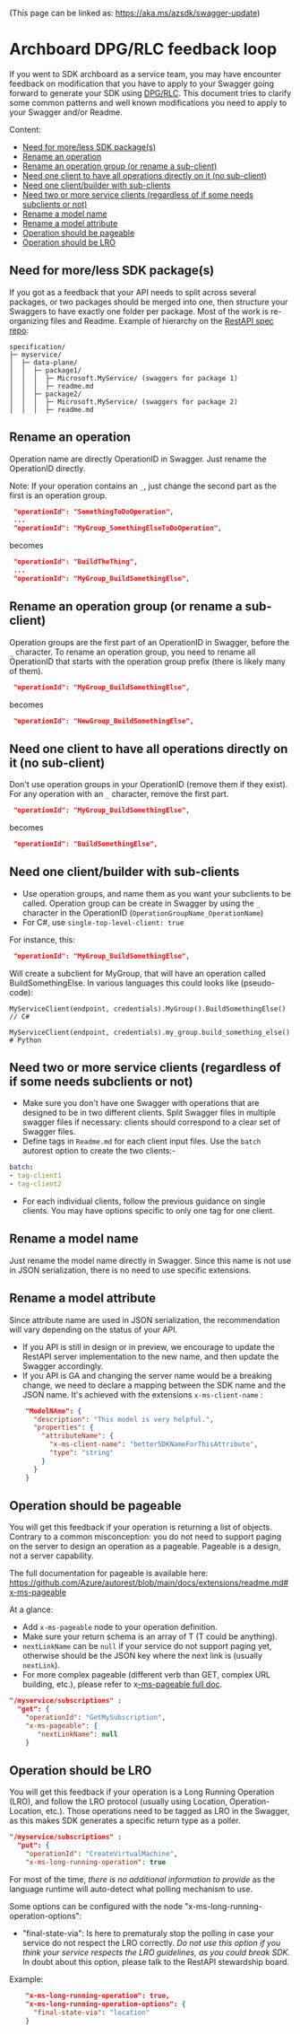 (This page can be linked as: https://aka.ms/azsdk/swagger-update)

# Archboard DPG/RLC feedback loop

If you went to SDK archboard as a service team, you may have encounter feedback on modification that you have to apply to your Swagger going forward 
to generate your SDK using [DPG/RLC](https://aka.ms/azsdk/dpcodegen). This document tries to clarify some common patterns and well known modifications you need to
apply to your Swagger and/or Readme.

Content:
- [Need for more/less SDK package(s)](#need-for-moreless-sdk-packages)
- [Rename an operation](#rename-an-operation)
- [Rename an operation group (or rename a sub-client)](#rename-an-operation-group-or-rename-a-sub-client)
- [Need one client to have all operations directly on it (no sub-client)](#need-one-client-to-have-all-operations-directly-on-it-no-sub-client)
- [Need one client/builder with sub-clients](#need-one-clientbuilder-with-sub-clients)
- [Need two or more service clients (regardless of if some needs subclients or not)](#need-two-or-more-service-clients-regardless-of-if-some-needs-subclients-or-not)
- [Rename a model name](#rename-a-model-name)
- [Rename a model attribute](#rename-a-model-attribute)
- [Operation should be pageable](#operation-should-be-pageable)
- [Operation should be LRO](#operation-should-be-lro)

## Need for more/less SDK package(s)

If you got as a feedback that your API needs to split across several packages, or two packages should be merged into one, then
structure your Swaggers to have exactly one folder per package. Most of the work is re-organizing files and Readme. Example of hierarchy on 
the [RestAPI spec repo](https://github.com/Azure/azure-rest-api-specs):

```
specification/
├─ myservice/
│  ├─ data-plane/
│  │  ├─ package1/
│  │  │  ├─ Microsoft.MyService/ (swaggers for package 1)
│  │  │  ├─ readme.md
│  │  ├─ package2/
│  │  │  ├─ Microsoft.MyService/ (swaggers for package 2)
│  │  │  ├─ readme.md
```

## Rename an operation

Operation name are directly OperationID in Swagger. Just rename the OperationID directly.

Note: If your operation contains an `_`, just change the second part as the first is an operation group.

``` json
 "operationId": "SomethingToDoOperation",
 ...
 "operationId": "MyGroup_SomethingElseToDoOperation",
```
becomes
``` json
 "operationId": "BuildTheThing",
 ...
 "operationId": "MyGroup_BuildSomethingElse",
```

## Rename an operation group (or rename a sub-client)

Operation groups are the first part of an OperationID in Swagger, before the `_` character. To rename an operation group, you need to rename all OperationID that
starts with the operation group prefix (there is likely many of them).

``` json
 "operationId": "MyGroup_BuildSomethingElse",
```
becomes
``` json
 "operationId": "NewGroup_BuildSomethingElse",
```

## Need one client to have all operations directly on it (no sub-client)

Don't use operation groups in your OperationID (remove them if they exist). For any operation with an `_` character, remove the first part.

``` json
 "operationId": "MyGroup_BuildSomethingElse",
```
becomes
``` json
 "operationId": "BuildSomethingElse",
```

## Need one client/builder with sub-clients

-	Use operation groups, and name them as you want your subclients to be called. Operation group can be create in Swagger by using the `_` character in the OperationID 
(`OperationGroupName_OperationName`)
-	For C#, use `single-top-level-client: true`

For instance, this:
``` json
 "operationId": "MyGroup_BuildSomethingElse",
```

Will create a subclient for MyGroup, that will have an operation called BuildSomethingElse.
In various languages this could looks like (pseudo-code):
```
MyServiceClient(endpoint, credentials).MyGroup().BuildSomethingElse() // C#

MyServiceClient(endpoint, credentials).my_group.build_something_else() # Python
```

## Need two or more service clients (regardless of if some needs subclients or not)

-	Make sure you don't have one Swagger with operations that are designed to be in two different clients.
  Split Swagger files in multiple swagger files if necessary: clients should correspond to a clear set of Swagger files.
-	Define tags in `Readme.md` for each client input files. Use the `batch` autorest option to create the two clients:-

```yaml
batch:
- tag-client1
- tag-client2
```

-	For each individual clients, follow the previous guidance on single clients. You may have options specific to only one tag for one client.

## Rename a model name

Just rename the model name directly in Swagger. Since this name is not use in JSON serialization, there is no need to use specific extensions.

## Rename a model attribute

Since attribute name are used in JSON serialization, the recommendation will vary depending on the status of your API.

- If you API is still in design or in preview, we encourage to update the RestAPI server implementation to the new name, and then update the Swagger accordingly.
- If you API is GA and changing the server name would be a breaking change, we need to declare a mapping between the SDK name and the JSON name. It's achieved with the extensions 
`x-ms-client-name` :

``` json
    "ModelNAme": {
      "description": "This model is very helpful.",
      "properties": {
        "attributeName": {
          "x-ms-client-name": "betterSDKNameForThisAttribute",
          "type": "string"
        }
      }
    }
```

## Operation should be pageable

You will get this feedback if your operation is returning a list of objects. Contrary to a common misconception: you do not need to support paging on the server to design an operation as a pageable. Pageable is a design, not a server capability.

The full documentation for pageable is available here: https://github.com/Azure/autorest/blob/main/docs/extensions/readme.md#x-ms-pageable

At a glance:
- Add `x-ms-pageable` node to your operation definition.
- Make sure your return schema is an array of T (T could be anything).
- `nextLinkName` can be `null` if your service do not support paging yet, otherwise should be the JSON key where the next link is (usually `nextLink`).
- For more complex pageable (different verb than GET, complex URL building, etc.), please refer to x[-ms-pageable full doc](https://github.com/Azure/autorest/blob/main/docs/extensions/readme.md#x-ms-pageable).

```json
"/myservice/subscriptions" :
  "get": {
    "operationId": "GetMySubscription",
    "x-ms-pageable": {
       "nextLinkName": null
    }
 ```

## Operation should be LRO

You will get this feedback if your operation is a Long Running Operation (LRO), and follow the LRO protocol (usually using Location, Operation-Location, etc.). Those operations need to be tagged as LRO in the Swagger, as this makes SDK generates a specific return type as a poller.

```json
"/myservice/subscriptions" :
  "put": {
    "operationId": "CreateVirtualMachine",
    "x-ms-long-running-operation": true
 ```
 
 For most of the time, _there is no additional information to provide_ as the language runtime will auto-detect what polling mechanism to use.
 
 Some options can be configured with the node "x-ms-long-running-operation-options":
 - "final-state-via": Is here to prematuraly stop the polling in case your service do not respect the LRO correctly. _Do not use this option if you think your service respects the LRO guidelines, as you could break SDK_. In doubt about this option, please talk to the RestAPI stewardship board.

Example:
```json
    "x-ms-long-running-operation": true,
    "x-ms-long-running-operation-options": {
      "final-state-via": "location"
    }
```    
